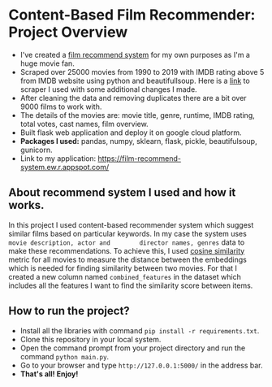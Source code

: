 # Content-Based Film Recommender: Project Overview
  * I've created a [film recommend system](https://film-recommend-system.ew.r.appspot.com/) for my own purposes as I'm a huge movie fan.  
  * Scraped over 25000 movies from 1990 to 2019 with IMDB rating above 5 from IMDB website using python and beautifullsoup.
    Here is a [link](https://medium.com/better-programming/how-to-scrape-multiple-pages-of-a-website-using-a-python-web-scraper-4e2c641cff8) to scraper I used with some additional changes I made.  
  * After cleaning the data and removing duplicates there are a bit over 9000 films to work with.  
  * The details of the movies are: movie title, genre, runtime, IMDB rating, total votes, cast names, film overview.  
  * Built flask web application and deploy it on google cloud platform.    
  * **Packages I used:** pandas, numpy, sklearn, flask, pickle, beautifulsoup, gunicorn.  
  * Link to my application: https://film-recommend-system.ew.r.appspot.com/  
  
  
## About recommend system I used and how it works.  
   In this project I used content-based recommender system which suggest similar films based on particular keywords. In my case the system uses `movie description, actor and        director names, genres` data to make these recommendations. To achieve this, I used [cosine similarity](https://www.machinelearningplus.com/nlp/cosine-similarity/) metric for    all movies to measure the distance between the embeddings which is needed for finding similarity between two movies. For that I created a new column named   `combined_features` in the dataset which includes all the features I want to find the similarity score between items.  
  
  
## How to run the project?
  * Install all the libraries with command `pip install -r requirements.txt`.   
  * Clone this repository in your local system.  
  * Open the command prompt from your project directory and run the command `python main.py`.  
  * Go to your browser and type `http://127.0.0.1:5000/` in the address bar.  
  * **That's all! Enjoy!**
  
